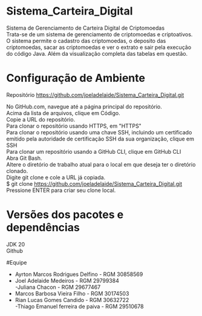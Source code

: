 # Sistema_Carteira_Digital
 Sistema de Gerenciamento de Carteira Digital de Criptomoedas<br>
Trata-se de um sistema de gerenciamento de criptomoedas e criptoativos. O sistema permite o cadastro das criptomoedas, o deposito das criptomoedas, sacar as criptomoedas e ver o extrato e sair pela execução do código Java. Além da visualização completa das tabelas em questão.

# Configuração de Ambiente
Repositório https://github.com/joeladelaide/Sistema_Carteira_Digital.git

No GitHub.com, navegue até a página principal do repositório. <br>
Acima da lista de arquivos, clique em  Código.<br>
Copie a URL do repositório.<br>
Para clonar o repositório usando HTTPS, em "HTTPS"<br>
Para clonar o repositório usando uma chave SSH, incluindo um certificado emitido pela autoridade de certificação SSH da sua organização, clique em SSH<br>
Para clonar um repositório usando a GitHub CLI, clique em GitHub CLI<br>
Abra Git Bash.<br>
Altere o diretório de trabalho atual para o local em que deseja ter o diretório clonado.<br>
Digite git clone e cole a URL já copiada.<br>
$ git clone https://github.com/joeladelaide/Sistema_Carteira_Digital.git<br>
Pressione ENTER para criar seu clone local.

# Versões dos pacotes e dependências
JDK 20 <br>
Github<br>

#Equipe
- Ayrton Marcos Rodrigues Delfino - RGM 30858569<br>
- Joel Adelaide Medeiros - RGM 29799384<br>
-Juliana Chacon - RGM 29677467<br>
- Marcos Barbosa Vieira Filho - RGM 30174503<br>
- Rian Lucas Gomes Candido - RGM 30632722<br>
-Thiago Emanuel ferreira de paiva - RGM 29510678<br>




